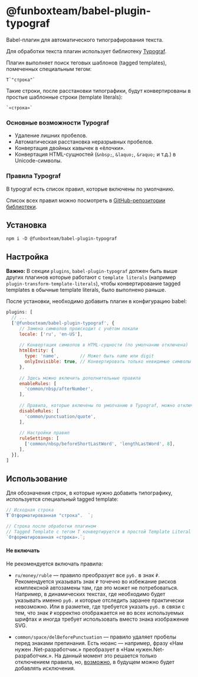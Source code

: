 # @funboxteam/babel-plugin-typograf

Babel-плагин для автоматического типографирования текста.

Для обработки текста плагин использует библиотеку [Typograf](https://github.com/typograf/typograf).  

Плагин выполняет поиск теговых шаблонов (tagged templates), помеченных специальным тегом:

```
T`"строка"`
```

Такие строки, после расстановки типографики, будут конвертированы в простые шаблонные строки (template literals):

```
`«строка»`
``` 

### Основные возможности Typograf

* Удаление лишних пробелов.
* Автоматическая расстановка неразрывных пробелов.
* Конвертация двойных кавычек в «ёлочки».
* Конвертация HTML-сущностей (`&nbsp;`, `&laquo;`, `&raquo;` и т.д.) в Unicode-символы.

### Правила Typograf

В typograf есть список правил, которые включены по умолчанию.  

Список всех правил можно посмотреть в [GitHub-репозитории библиотеки](https://github.com/typograf/typograf/blob/dev/docs/RULES.ru.md).

## Установка

`npm i -D @funboxteam/babel-plugin-typograf`

## Настройка

**Важно:**
В секции `plugins`, `babel-plugin-typograf` должен быть выше других плагинов которые работают с `template literals` (например `plugin-transform-template-literals`), чтобы конвертирование tagged templates в обычные template literals, было выполнено раньше.

После установки, необходимо добавить плагин в конфигурацию babel:

```js
plugins: [
  // ...
  ['@funboxteam/babel-plugin-typograf', {
     // Замена символов происходит с учётом локали
     locale: ['ru', 'en-US'],
     
     // Конвертация символов в HTML-сущности (по умолчанию отключена)
     htmlEntity: {
       type: 'name',        // Может быть name или digit
       onlyInvisible: true, // Конвертировать только невидимые символы
     },
     
     // Здесь можно включить дополнительные правила
     enableRules: [
       'common/nbsp/afterNumber',
     ],
     
     // Правила, которые включены по умолчанию в Typograf, можно отключить
     disableRules: [
       'common/punctuation/quote',
     ],
     
     // Настройки правил
     ruleSettings: [
       ['common/nbsp/beforeShortLastWord', 'lengthLastWord', 8],
     ],
  }],
]
```

## Использование

Для обозначения строк, в которые нужно добавить типографику, используется специальный tagged template:

```js
// Исходная строка
T`Отформатированная "строка".  `;

// Строка после обработки плагином
// Tagged Template с тегом T конвертируется в простой Template Literal
`Отформатированная «строка».`;
```

#### Не включать

Не рекомендуется включать правила:

* `ru/money/ruble` — правило преобразует все `руб.` в знак `₽`. Рекомендуется указывать знак `₽` точечно во избежание рисков комплексной автозамены там, где это может не потребоваться. Например, в динамических текстах, где необходимо будет указывать именно `руб.` и которые отследить заранее практически невозможно. Или в разметке, где требуется указать `руб.` в связи с тем, что знак `₽` корректно отображается не во всех используемых шрифтах и иногда требует использовать вместо знака изображение SVG.

* `common/space/delBeforePunctuation` — правило удаляет пробелы перед знаками препинания. Есть нюанс — например, фразу «Нам нужен .Net-разработчик.» преобразует в «Нам нужен.Net-разработчик.». На данный момент это решается только отключением правила, но, [возможно](https://github.com/typograf/typograf/issues/312), в будущем можно будет добавлять исключения.
 
